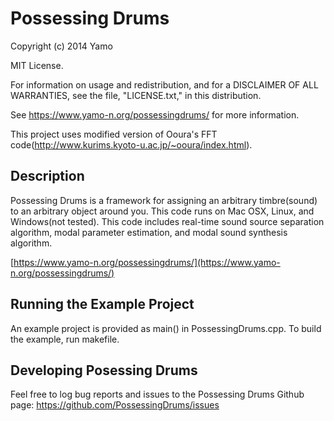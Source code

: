 Possessing Drums
=========

Copyright (c) 2014 Yamo

MIT License.

For information on usage and redistribution, and for a DISCLAIMER OF ALL
WARRANTIES, see the file, "LICENSE.txt," in this distribution.

See https://www.yamo-n.org/possessingdrums/ for more information. 

This project uses modified version of Ooura's FFT code(http://www.kurims.kyoto-u.ac.jp/~ooura/index.html). 


Description
-----------

Possessing Drums is a framework for assigning an arbitrary timbre(sound) to an arbitrary object around you. This code runs on Mac OSX, Linux, and Windows(not tested). This code includes real-time sound source separation algorithm, modal parameter estimation, and modal sound synthesis algorithm.

[https://www.yamo-n.org/possessingdrums/](https://www.yamo-n.org/possessingdrums/)


Running the Example Project
---------------------------

An example project is provided as main() in PossessingDrums.cpp. To build the example, run makefile. 


Developing Posessing Drums
--------------------

Feel free to log bug reports and issues to the Possessing Drums Github page: https://github.com/PossessingDrums/issues

